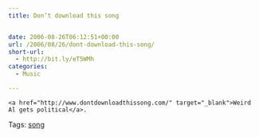 ```yaml
---
title: Don’t download this song


date: 2006-08-26T06:12:51+00:00
url: /2006/08/26/dont-download-this-song/
short-url:
  - http://bit.ly/eT5WMh
categories:
  - Music

---
```

<div class='microid-mailto+http:sha1:9fe55026ef79c11b742e4920cd54736d3d419304'>
  
    <a href="http://www.dontdownloadthissong.com/" target="_blank">Weird Al gets political</a>.
  
</div>

<div class="st-post-tags">
  Tags: <a href="http://www.cavort.org/tag/song/" title="song" rel="tag">song</a><br />
</div>